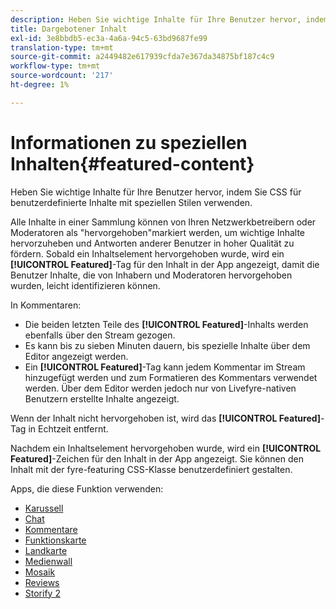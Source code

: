 ```yaml
---
description: Heben Sie wichtige Inhalte für Ihre Benutzer hervor, indem Sie CSS für benutzerdefinierte Inhalte mit speziellen Stilen verwenden.
title: Dargebotener Inhalt
exl-id: 3e8bbdb5-ec3a-4a6a-94c5-63bd9687fe99
translation-type: tm+mt
source-git-commit: a2449482e617939cfda7e367da34875bf187c4c9
workflow-type: tm+mt
source-wordcount: '217'
ht-degree: 1%

---
```


# Informationen zu speziellen Inhalten{#featured-content}

Heben Sie wichtige Inhalte für Ihre Benutzer hervor, indem Sie CSS für benutzerdefinierte Inhalte mit speziellen Stilen verwenden.

Alle Inhalte in einer Sammlung können von Ihren Netzwerkbetreibern oder Moderatoren als &quot;hervorgehoben&quot;markiert werden, um wichtige Inhalte hervorzuheben und Antworten anderer Benutzer in hoher Qualität zu fördern. Sobald ein Inhaltselement hervorgehoben wurde, wird ein **[!UICONTROL Featured]**-Tag für den Inhalt in der App angezeigt, damit die Benutzer Inhalte, die von Inhabern und Moderatoren hervorgehoben wurden, leicht identifizieren können.

In Kommentaren:

* Die beiden letzten Teile des **[!UICONTROL Featured]**-Inhalts werden ebenfalls über den Stream gezogen.
* Es kann bis zu sieben Minuten dauern, bis spezielle Inhalte über dem Editor angezeigt werden.
* Ein **[!UICONTROL Featured]**-Tag kann jedem Kommentar im Stream hinzugefügt werden und zum Formatieren des Kommentars verwendet werden. Über dem Editor werden jedoch nur von Livefyre-nativen Benutzern erstellte Inhalte angezeigt.

Wenn der Inhalt nicht hervorgehoben ist, wird das **[!UICONTROL Featured]**-Tag in Echtzeit entfernt.

Nachdem ein Inhaltselement hervorgehoben wurde, wird ein **[!UICONTROL Featured]**-Zeichen für den Inhalt in der App angezeigt. Sie können den Inhalt mit der fyre-featuring CSS-Klasse benutzerdefiniert gestalten.

Apps, die diese Funktion verwenden:

* [Karussell](/help/using/c-about-apps/c-carousel-app/c-carousel-app.md#c_carousel_app)
* [Chat](/help/using/c-about-apps/c-chat-app/c-chat-app.md#c_chat_app)
* [Kommentare](/help/using/c-about-apps/c-comments/c-comments.md)
* [Funktionskarte](/help/using/c-about-apps/c-feature-card-app/c-feature-card-app.md#c_feature_card_app)
* [Landkarte](/help/using/c-about-apps/c-map-app/c-map-app.md#c_map_app)
* [Medienwall](/help/using/c-about-apps/c-media-wall-app/c-media-wall-app.md#c_media_wall_app)
* [Mosaik](/help/using/c-about-apps/c-mosaic-app/c-mosaic-app.md#c_mosaic_app)
* [Reviews](/help/using/c-about-apps/c-reviews-app/c-reviews-app.md#c_reviews_app)
* [Storify 2](/help/using/c-about-apps/c-storify2/c-storify2.md#c_storify2)
